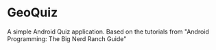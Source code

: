 GeoQuiz
=======
A simple Android Quiz application. Based on the tutorials from "Android Programming: The Big Nerd Ranch Guide" 
